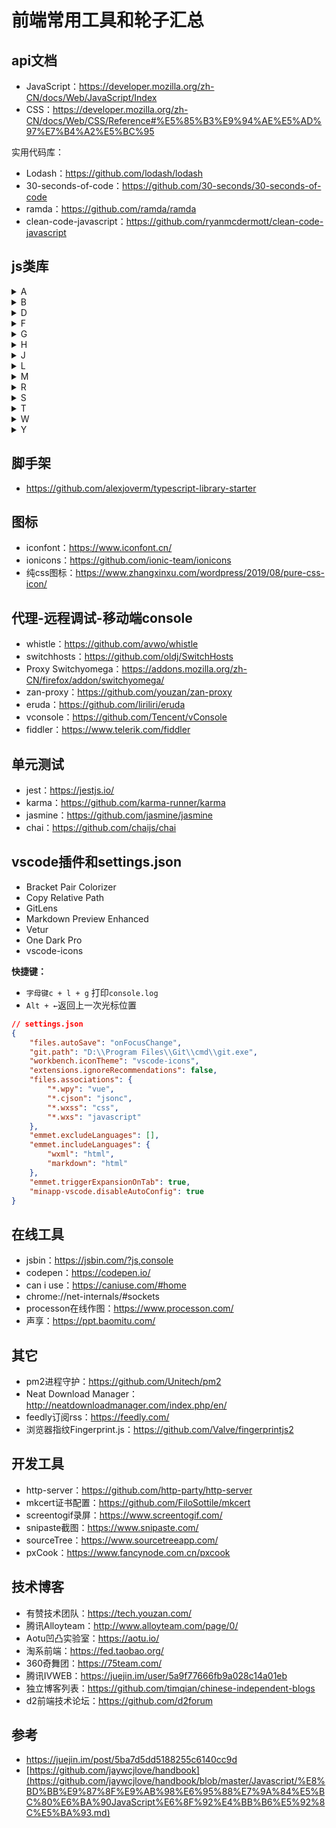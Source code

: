 # 前端常用工具和轮子汇总
## api文档
- JavaScript：https://developer.mozilla.org/zh-CN/docs/Web/JavaScript/Index
- CSS：https://developer.mozilla.org/zh-CN/docs/Web/CSS/Reference#%E5%85%B3%E9%94%AE%E5%AD%97%E7%B4%A2%E5%BC%95

实用代码库：
- Lodash：https://github.com/lodash/lodash
- 30-seconds-of-code：https://github.com/30-seconds/30-seconds-of-code
- ramda：https://github.com/ramda/ramda
- clean-code-javascript：https://github.com/ryanmcdermott/clean-code-javascript

## js类库

<details>
<summary>A</summary>

ajax：
- axios：https://github.com/axios/axios
- superagent：https://github.com/visionmedia/superagent
- fetch：https://github.com/github/fetch
- request：https://github.com/request/request
</details>
<details>
<summary>B</summary>

表单和表格：
- validator：https://github.com/validatorjs/validator.js
- list.js：https://github.com/javve/list.js
- form render表单渲染引擎：https://github.com/alibaba/form-render
</details>
<details>
<summary>D</summary>

动画库：
- Animate.css：https://daneden.github.io/animate.css/
- animejs：https://github.com/juliangarnier/anime/
- gka帧动画生成：https://github.com/gkajs/gka
- svga：https://github.com/yyued?utf8=%E2%9C%93&q=SVGA&type=&language=
- lottie：https://github.com/airbnb/lottie-web
- Waves点击出现波纹效果：https://github.com/fians/Waves
- WOW.js滚动动画：https://github.com/matthieua/WOW
- scrollReveal.js滚动动画：https://github.com/scrollreveal/scrollreveal
- typed.js打字动画：https://github.com/mattboldt/typed.js
</details>
<details>
<summary>F</summary>

富文本编辑器和markdown编辑器：
- Quill.js：https://github.com/quilljs/quill
- CKEditor：https://github.com/ckeditor
- slate：https://github.com/ianstormtaylor/slate
- markdown编辑器：https://github.com/pandao/editor.md
- pen：https://github.com/sofish/pen

复制粘贴和语法高亮：
- clipboard.js：https://github.com/zenorocha/clipboard.js/
- hightlight.js：https://github.com/highlightjs/highlight.js
</details>
<details>
<summary>G</summary>

滚屏，滚动和轮播图：
- fullPage滚屏：https://github.com/alvarotrigo/fullPage.js
- better-scroll：https://github.com/ustbhuangyi/better-scroll
- swiper移动端轮播：https://github.com/nolimits4web/Swiper
- iSlider移动端轮播：https://github.com/be-fe/iSlider

前端国际化：
- vue-i18n：https://github.com/kazupon/vue-i18n
- i18next：https://github.com/i18next/i18next
</details>
<details>
<summary>H</summary>

绘图：
- chart.js：https://github.com/chartjs/Chart.js
- ECharts：https://github.com/apache/incubator-echarts
- Zrender二维绘图引擎：https://github.com/ecomfe/zrender
- spriteJS：https://github.com/spritejs/spritejs/
- fabricJS：https://github.com/fabricjs/fabric.js
- three.js：https://github.com/mrdoob/three.js
</details>
<details>
<summary>J</summary>

加密解密库：
- crypto.js：https://github.com/brix/crypto-js
- js解密方式：https://github.com/scrapyhub/JSpider
</details>

<details>
<summary>L</summary>
懒加载：https://github.com/hilongjw/vue-lazyload
</details>
<details>
<summary>M</summary>

mock数据：
- easy-mock：https://github.com/easy-mock
- mockjs：https://github.com/nuysoft/Mock

模板引擎：
- art-template：https://github.com/aui/art-template
- nunjucks：https://github.com/mozilla/nunjucks
- pugjs：https://github.com/pugjs/pug

命令行工具：
commander：https://github.com/tj/commander.js/
</details>
<details>
<summary>R</summary>

日期：
- laydate日期选择器：https://github.com/sentsin/laydate
- moment.js操作日期：https://github.com/moment/moment
- dayjs日期处理：https://github.com/iamkun/dayjs
- dateformat：https://github.com/felixge/node-dateformat
</details>
<details>
<summary>S</summary>

上拉和下拉：
- mescroll上拉加载下拉刷新：https://github.com/mescroll/mescroll
- minirefresh下拉刷新：https://github.com/minirefresh/minirefresh

数据规则定义和验证：
- joi：https://github.com/hapijs/joi
</details>

<details>
<summary>T</summary>

弹层和消息通知：
- layer弹层：https://github.com/sentsin/layer
- notyf消息通知：https://github.com/caroso1222/notyf
- pnotify消息通知：https://github.com/sciactive/pnotify

图片和快照：
- 相册：https://github.com/fengyuanchen/viewerjs
- tinypng图片压缩：https://tinypng.com/
- html2canvas截图：https://github.com/niklasvh/html2canvas
- dom-to-image：https://github.com/tsayen/dom-to-image
- 前端快照方案：https://juejin.im/post/5df2e8ab6fb9a0163770816d
- 图片合成：https://github.com/xd-tayde/mcanvas
</details>
<details>
<summary>W</summary>

文件上传、压缩：
- webuploader：https://github.com/fex-team/webuploader
- jszip：https://github.com/Stuk/jszip
</details>
<details>
<summary>Y</summary>

音视频：
- 哔哩哔哩：https://github.com/Bilibili/flv.js
- 西瓜视频：https://github.com/bytedance/xgplayer
</details>

## 脚手架
- https://github.com/alexjoverm/typescript-library-starter

## 图标
- iconfont：https://www.iconfont.cn/
- ionicons：https://github.com/ionic-team/ionicons
- 纯css图标：https://www.zhangxinxu.com/wordpress/2019/08/pure-css-icon/

## 代理-远程调试-移动端console
- whistle：https://github.com/avwo/whistle
- switchhosts：https://github.com/oldj/SwitchHosts
- Proxy Switchyomega：https://addons.mozilla.org/zh-CN/firefox/addon/switchyomega/
- zan-proxy：https://github.com/youzan/zan-proxy
- eruda：https://github.com/liriliri/eruda
- vconsole：https://github.com/Tencent/vConsole
- fiddler：https://www.telerik.com/fiddler

## 单元测试
- jest：https://jestjs.io/
- karma：https://github.com/karma-runner/karma
- jasmine：https://github.com/jasmine/jasmine
- chai：https://github.com/chaijs/chai

## vscode插件和settings.json
- Bracket Pair Colorizer
- Copy Relative Path
- GitLens
- Markdown Preview Enhanced
- Vetur
- One Dark Pro
- vscode-icons

**快捷键：**
- `字母键c + l + g` 打印`console.log`
- `Alt + ←`返回上一次光标位置

```json
// settings.json
{
    "files.autoSave": "onFocusChange",
    "git.path": "D:\\Program Files\\Git\\cmd\\git.exe",
    "workbench.iconTheme": "vscode-icons",
    "extensions.ignoreRecommendations": false,
    "files.associations": {
        "*.wpy": "vue",
        "*.cjson": "jsonc",
        "*.wxss": "css",
        "*.wxs": "javascript"
    },
    "emmet.excludeLanguages": [],
    "emmet.includeLanguages": {
        "wxml": "html",
        "markdown": "html"
    },
    "emmet.triggerExpansionOnTab": true,
    "minapp-vscode.disableAutoConfig": true
}
```

## 在线工具
- jsbin：https://jsbin.com/?js,console
- codepen：https://codepen.io/
- can i use：https://caniuse.com/#home
- chrome://net-internals/#sockets
- processon在线作图：https://www.processon.com/
- 声享：https://ppt.baomitu.com/

## 其它
- pm2进程守护：https://github.com/Unitech/pm2
- Neat Download Manager：http://neatdownloadmanager.com/index.php/en/
- feedly订阅rss：https://feedly.com/
- 浏览器指纹Fingerprint.js：https://github.com/Valve/fingerprintjs2

## 开发工具
- http-server：https://github.com/http-party/http-server
- mkcert证书配置：https://github.com/FiloSottile/mkcert
- screentogif录屏：https://www.screentogif.com/
- snipaste截图：https://www.snipaste.com/
- sourceTree：https://www.sourcetreeapp.com/
- pxCook：https://www.fancynode.com.cn/pxcook

## 技术博客
- 有赞技术团队：https://tech.youzan.com/
- 腾讯Alloyteam：http://www.alloyteam.com/page/0/
- Aotu凹凸实验室：https://aotu.io/
- 淘系前端：https://fed.taobao.org/
- 360奇舞团：https://75team.com/
- 腾讯IVWEB：https://juejin.im/user/5a9f77666fb9a028c14a01eb
- 独立博客列表：https://github.com/timqian/chinese-independent-blogs
- d2前端技术论坛：https://github.com/d2forum

## 参考
- https://juejin.im/post/5ba7d5dd5188255c6140cc9d
- [https://github.com/jaywcjlove/handbook](https://github.com/jaywcjlove/handbook/blob/master/Javascript/%E8%BD%BB%E9%87%8F%E9%AB%98%E6%95%88%E7%9A%84%E5%BC%80%E6%BA%90JavaScript%E6%8F%92%E4%BB%B6%E5%92%8C%E5%BA%93.md)
